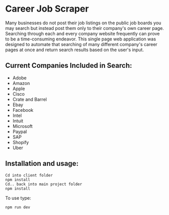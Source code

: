 # Career Job Scraper

Many businesses do not post their job listings on the public job boards you may search but instead post them only to their company's own career page. Searching through each and every company website frequently can prove to be a time-consuming endeavor.
This single page web application was designed to automate that searching of many different company's career pages at once and return search results based on the user's input. 

## Current Companies Included in Search:

- Adobe
- Amazon
- Apple
- Cisco
- Crate and Barrel
- Ebay
- Facebook
- Intel
- Intuit
- Microsoft
- Paypal
- SAP
- Shopify
- Uber

## Installation and usage:

```
Cd into client folder
npm install
Cd.. back into main project folder
npm install
```

To use type:
```
npm run dev
```